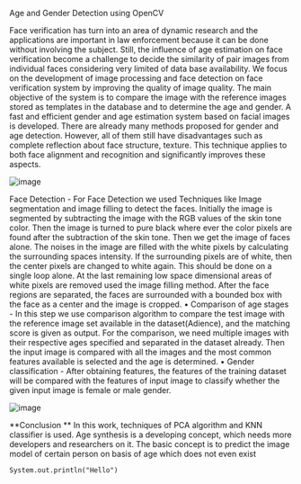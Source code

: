 Age and Gender Detection using OpenCV

Face verification has turn into an area of dynamic research and the applications are important in law enforcement because it can be done without involving the subject. Still, the influence of age estimation on face verification become a challenge to decide the similarity of
pair images from individual faces considering very limited of data base availability.
We focus on the development of image processing and face detection on face
verification system by improving the quality of image quality. The main objective of
the system is to compare the image with the reference images stored as templates in
the database and to determine the age and gender. A fast and efficient gender and age
estimation system based on facial images is developed. There are already many
methods proposed for gender and age detection. However, all of them still have
disadvantages such as complete reflection about face structure, texture. This
technique applies to both face alignment and recognition and significantly improves
these aspects.


![image](https://user-images.githubusercontent.com/61080527/147287433-a0d8b338-dd12-47cb-965f-7778b170c8d6.png)



Face Detection - For Face Detection we used Techniques like Image
segmentation and image filling to detect the faces. Initially the image is
segmented by subtracting the image with the RGB values of the skin tone
color. Then the image is turned to pure black where ever the color pixels are
found after the subtraction of the skin tone. Then we get the image of faces
alone. The noises in the image are filled with the white pixels by calculating
the surrounding spaces intensity. If the surrounding pixels are of white, then
the center pixels are changed to white again. This should
be done on a single loop alone. At the last remaining low space dimensional
areas of white pixels are removed used the image filling method. After the face
regions are separated, the faces are surrounded with a bounded box with the
face as a center and the image is cropped.
• Comparison of age stages - In this step we use comparison algorithm to
compare the test image with the reference image set available in the
dataset(Adience), and the matching score is given as output. For the
comparison, we need multiple images with their respective ages specified and
separated in the dataset already. Then the input image is compared with all the
images and the most common features available is selected and the age is
determined.
• Gender classification - After obtaining features, the features of the training
dataset will be compared with the features of input image to classify whether
the given input image is female or male gender.

![image](https://user-images.githubusercontent.com/61080527/147287505-76630343-b249-42d5-bfd9-c5f754cbc375.png)

**Conclusion **
In this work, techniques of PCA algorithm and KNN
classifier is used. Age synthesis is a developing concept, which needs more
developers and researchers on it. The basic concept is to predict the image model of
certain person on basis of age which does not even exist


```System.out.println("Hello") ```




